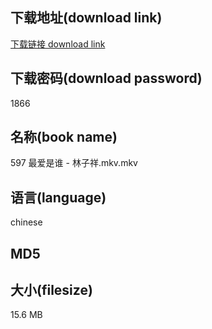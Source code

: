 ## 下载地址(download link)
[下载链接 download link](https://tutu365.netlify.app/?s=597+%E6%9C%80%E7%88%B1%E6%98%AF%E8%B0%81+-+%E6%9E%97%E5%AD%90%E7%A5%A5.mkv)

## 下载密码(download password)
1866

## 名称(book name)
597 最爱是谁 - 林子祥.mkv.mkv

## 语言(language)
chinese

## MD5


## 大小(filesize)
15.6 MB
